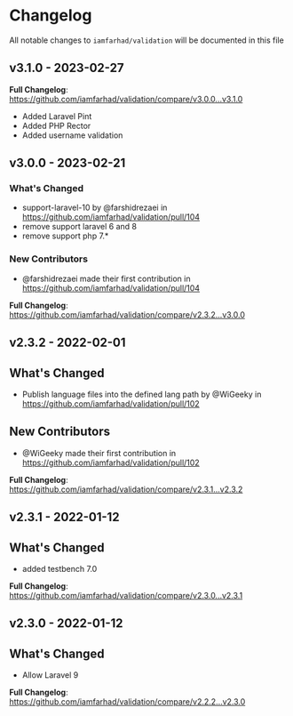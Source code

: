 # Changelog

All notable changes to `iamfarhad/validation` will be documented in this file

## v3.1.0 - 2023-02-27

**Full Changelog**: https://github.com/iamfarhad/validation/compare/v3.0.0...v3.1.0

- Added Laravel Pint
- Added PHP Rector
- Added username validation

## v3.0.0 - 2023-02-21

### What's Changed

- support-laravel-10 by @farshidrezaei in https://github.com/iamfarhad/validation/pull/104
- remove support laravel 6 and 8
- remove support php 7.*

### New Contributors

- @farshidrezaei made their first contribution in https://github.com/iamfarhad/validation/pull/104

**Full Changelog**: https://github.com/iamfarhad/validation/compare/v2.3.2...v3.0.0

## v2.3.2 - 2022-02-01

## What's Changed

- Publish language files into the defined lang path by @WiGeeky in https://github.com/iamfarhad/validation/pull/102

## New Contributors

- @WiGeeky made their first contribution in https://github.com/iamfarhad/validation/pull/102

**Full Changelog**: https://github.com/iamfarhad/validation/compare/v2.3.1...v2.3.2

## v2.3.1 - 2022-01-12

## What's Changed

- added testbench 7.0

**Full Changelog**: https://github.com/iamfarhad/validation/compare/v2.3.0...v2.3.1

## v2.3.0 - 2022-01-12

## What's Changed

- Allow Laravel 9

**Full Changelog**: https://github.com/iamfarhad/validation/compare/v2.2.2...v2.3.0
